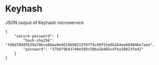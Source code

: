# Keyhash
<p>JSON output of Keyhash microservice</p>
<pre><code>{
    "secure-password": {
        "hash-sha256": "fd0d70ddfb39a78bce80aa9e4619690215f07f4c89f55e6b2b4ee684046e7aee",
        "password": "37b6f9b43749e598c58ba1b485c4fea38823fe42"
    }
}
</code>
</pre>
